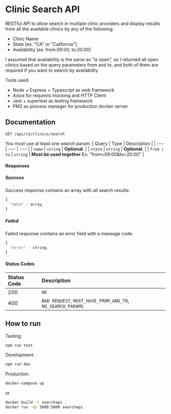 # Clinic Search API 

RESTful API to allow search in multiple clinic providers and display results from all the available clinics by any of the following:

- Clinic Name
- State [ex: "CA" or "California"]
- Availability [ex: from:09:00, to:20:00]

I assumed that availability is the same as "is open", so I returned all open clinics based on the query parameters from and to, and both of them are required if you want to search by availability

Tools used: 
- Node + Express + Typescript as web framework
- Axios for requests mocking and HTTP Client
- Jest + supertest as testing framework
- PM2 as process manager for production docker server

## Documentation
```http
GET /api/v1/clinics/search
```
You must use at least one search param:
| Query | Type | Description |
| :--- | :--- | :--- |
| `name` | `string` | **Optional**. |
| `state` | `string` | **Optional**. |
| `from | to` | `string` | **Must be used together** Ex: "from=09:00&to=20:00" |

#### Responses
##### Success
Success response contains an array with all search results:

```javascript
{
  "data" : array,
}
```
##### Failed
Failed response contains an error field with a message code:

```javascript
{
  "error" : string,
}
```

#### Status Codes


| Status Code | Description |
| :--- | :--- |
| 200 | `OK` |
| 400 | `BAD REQUEST`, `MUST_HAVE_FROM_AND_TO`, `NO_SEARCH_PARAMS` |

## How to run

Testing:

```sh
npm run test
``` 
Development:

```sh
npm run dev
``` 

Production:
```sh
docker-compose up
``` 
or
```sh
docker build -t searchapi .
docker run -dp 5000:5000 searchapi
``` 